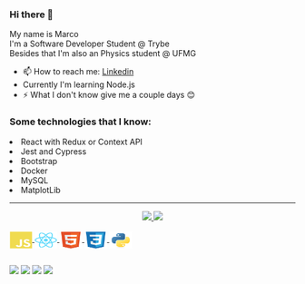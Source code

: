 ### Hi there 👋 
My name is Marco <br>
I'm a Software Developer Student @ Trybe <br>
Besides that I'm also an Physics student @ UFMG

- 📫 How to reach me: <a href="https://www.linkedin.com/in/coutinhomarco/">Linkedin</a>
- Currently I'm learning Node.js
- ⚡ What I don't know give me a couple days 😊


<h3>Some technologies that I know:</h3>
<li>React with Redux or Context API</li>
<li>Jest and Cypress</li>
<li>Bootstrap</li>
<li>Docker</li>
<li>MySQL</li>
<li>MatplotLib</li>

<hr>
<div align="center">
  <a href="https://github.com/coutinhomarco">
  <img height="160em" src="https://github-readme-stats.vercel.app/api?username=coutinhomarco&show_icons=true&theme=dark&include_all_commits=true&count_private=true"/>
  <img height="160em" src="https://github-readme-stats.vercel.app/api/top-langs/?username=coutinhomarco&layout=compact&langs_count=7&theme=dark"/>
</div>
<div style="display: inline_block"><br>
  <img align="center" alt="Marco-Js" height="30" width="40" src="https://raw.githubusercontent.com/devicons/devicon/master/icons/javascript/javascript-plain.svg">
  <img align="center" alt="Marco-React" height="30" width="40" src="https://raw.githubusercontent.com/devicons/devicon/master/icons/react/react-original.svg">
  <img align="center" alt="Marco-HTML" height="30" width="40" src="https://raw.githubusercontent.com/devicons/devicon/master/icons/html5/html5-original.svg">
  <img align="center" alt="Marco-CSS" height="30" width="40" src="https://raw.githubusercontent.com/devicons/devicon/master/icons/css3/css3-original.svg">
  <img align="center" alt="Marco-Python" height="30" width="40" src="https://raw.githubusercontent.com/devicons/devicon/master/icons/python/python-original.svg">
</div>
  
  ##
 
<div> 
  <a href="https://www.instagram.com/coutinhomarco_/" target="_blank"><img src="https://img.shields.io/badge/-Instagram-%23E4405F?style=for-the-badge&logo=instagram&logoColor=white" target="_blank"></a>
 	<a href="https://www.twitch.tv/marcoutinho_" target="_blank"><img src="https://img.shields.io/badge/Twitch-9146FF?style=for-the-badge&logo=twitch&logoColor=white" target="_blank"></a>
  <a href = "mailto:marquinco@outlook.com"><img src="https://img.shields.io/badge/Microsoft_Outlook-0078D4?style=for-the-badge&logo=microsoft-outlook&logoColor=white" target="_blank"></a>
  <a href="https://www.linkedin.com/in/coutinhomarco/" target="_blank"><img src="https://img.shields.io/badge/-LinkedIn-%230077B5?style=for-the-badge&logo=linkedin&logoColor=white" target="_blank"></a> 
</div>
